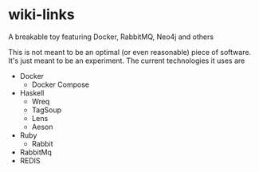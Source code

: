 # wiki-links
A breakable toy featuring Docker, RabbitMQ, Neo4j and others

This is not meant to be an optimal (or even reasonable) piece of software. It's
just meant to be an experiment. The current technologies it uses are

 - Docker
   - Docker Compose
 - Haskell
   - Wreq
   - TagSoup
   - Lens
   - Aeson
 - Ruby
   - Rabbit
 - RabbitMq
 - REDIS
